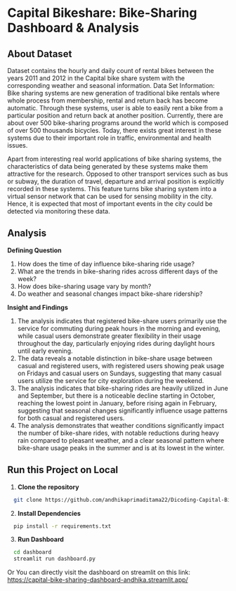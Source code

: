 # Capital Bikeshare: Bike-Sharing Dashboard & Analysis
## About Dataset
Dataset contains the hourly and daily count of rental bikes between the years 2011 and 2012 in the Capital bike share system with the corresponding weather and seasonal information.
Data Set Information:
Bike sharing systems are new generation of traditional bike rentals where whole process from membership, rental and return back has become automatic. Through these systems, user is able to easily rent a bike from a particular position and return back at another position. Currently, there are about over 500 bike-sharing programs around the world which is composed of over 500 thousands bicycles. Today, there exists great interest in these systems due to their important role in traffic, environmental and health issues.

Apart from interesting real world applications of bike sharing systems, the characteristics of data being generated by these systems make them attractive for the research. Opposed to other transport services such as bus or subway, the duration of travel, departure and arrival position is explicitly recorded in these systems. This feature turns bike sharing system into a virtual sensor network that can be used for sensing mobility in the city. Hence, it is expected that most of important events in the city could be detected via monitoring these data.

## **Analysis**
**Defining Question**
1. How does the time of day influence bike-sharing ride usage?
2. What are the trends in bike-sharing rides across different days of the week?
3. How does bike-sharing usage vary by month?
4. Do weather and seasonal changes impact bike-share ridership?

**Insight and Findings**
1. The analysis indicates that registered bike-share users primarily use the service for commuting during peak hours in the morning and evening, while casual users demonstrate greater flexibility in their usage throughout the day, particularly enjoying rides during daylight hours until early evening.
2. The data reveals a notable distinction in bike-share usage between casual and registered users, with registered users showing peak usage on Fridays and casual users on Sundays, suggesting that many casual users utilize the service for city exploration during the weekend.
3. The analysis indicates that bike-sharing rides are heavily utilized in June and September, but there is a noticeable decline starting in October, reaching the lowest point in January, before rising again in February, suggesting that seasonal changes significantly influence usage patterns for both casual and registered users.
4. The analysis demonstrates that weather conditions significantly impact the number of bike-share rides, with notable reductions during heavy rain compared to pleasant weather, and a clear seasonal pattern where bike-share usage peaks in the summer and is at its lowest in the winter.

## **Run this Project on Local**
1. **Clone the repository**
```bash
  git clone https://github.com/andhikaprimaditama22/Dicoding-Capital-Bike-Sharing-Analysis.git
```
2. **Install Dependencies**
```bash
  pip install -r requirements.txt
```
3. **Run Dashboard**
```bash
  cd dashboard
  streamlit run dashboard.py
```
Or
You can directly visit the dashboard on streamlit on this link: https://capital-bike-sharing-dashboard-andhika.streamlit.app/
